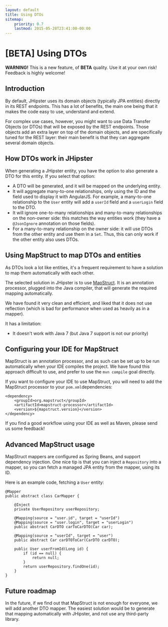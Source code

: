 ```yaml
---
layout: default
title: Using DTOs
sitemap:
    priority: 0.7
    lastmod: 2015-05-28T23:41:00-00:00
---
```


# <i class="fa fa-briefcase"></i> [BETA] Using DTOs

__WARNING!__ This is a new feature, of <b>BETA</b> quality. Use it at your own risk! Feedback is highly welcome!

## Introduction

By default, JHipster uses its domain objects (typically JPA entities) directly in its REST endpoints. This has a lot of benefits, the main one being that it makes the code easy to use, understand and extend.

For complex use cases, however, you might want to use Data Transfer Objects (or DTOs) that will be exposed by the REST endpoints. Those objects add an extra layer on top of the domain objects, and are specifically tuned for the REST layer: their main benefit is that they can aggregate several domain objects.

## How DTOs work in JHipster

When generating a JHipster entity, you have the option to also generate a DTO for this entity. If you select that option:

- A DTO will be generated, and it will be mapped on the underlying entity.
- It will aggregate many-to-one relationships, only using the ID and the field used to display it with AngularJS. For example, a many-to-one relationship to the `User` entity will add a `userId` field and a `userLogin` field to the DTO.
- It will ignore one-to-many relationships and many-to-many relationships on the non-owner side: this matches the way entities work (they have a `@JsonIgnore` annotation on those fields).
- For a many-to-many relationship on the owner side: it will use DTOs from the other entity and use them in a `Set`. Thus, this can only work if the other entity also uses DTOs.

## Using MapStruct to map DTOs and entities

As DTOs look a lot like entities, it's a frequent requirement to have a solution to map them automatically with each other.

The selected solution in JHipster is to use [MapStruct](http://mapstruct.org/). It is an annotation processor, plugged into the Java compiler, that will generate the required mapping automatically.

We have found it very clean and efficient, and liked that it does not use reflection (which is bad for performance when used as heavily as in a mapper).

It has a limitation:

- It doesn't work with Java 7 (but Java 7 support is not our priority)

## Configuring your IDE for MapStruct

MapStruct is an annotation processor, and as such can be set up to be run automatically when your IDE compiles the project. We have found this approach difficult to use, and prefer to use the `mvn compile` goal directly.

If you want to configure your IDE to use MapStruct, you will need to add the MapStruct processor to your `pom.xml`dependencies:

    <dependency>
        <groupId>org.mapstruct</groupId>
        <artifactId>mapstruct-processor</artifactId>
        <version>${mapstruct.version}</version>
    </dependency>

If you find a good workflow using your IDE as well as Maven, please send us some feedback!

## Advanced MapStruct usage

MapStruct mappers are configured as Spring Beans, and support dependency injection. One nice tip is that you can inject a `Repository` into a mapper, so you can fetch a managed JPA entity from the mapper, using its ID.

Here is an example code, fetching a `User` entity:

    @Mapper
    public abstract class CarMapper {

        @Inject
        private UserRepository userRepository;

        @Mapping(source = "user.id", target = "userId")
        @Mapping(source = "user.login", target = "userLogin")
        public abstract CarDTO carToCarDTO(Car car);

        @Mapping(source = "userId", target = "user")
        public abstract Car carDTOToCar(CarDTO carDTO);

        public User userFromId(Long id) {
            if (id == null) {
                return null;
            }
            return userRepository.findOne(id);
        }
    }

## Future roadmap

In the future, if we find out that MapStruct is not enough for everyone, we will add another DTO mapper. The easiest solution would be to generate that mapping automatically with JHipster, and not use any third-party library.
